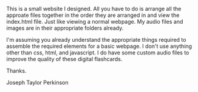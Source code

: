 This is a small website I designed.
All you have to do is arrange all the approate files together in the order they are arranged in
and view the index.html file. Just like viewing a normal webpage. My audio files and images are in 
their appropriate folders already.

I'm assuming you already understand the appropriate things required to assemble the required
elements for a basic webpage. I don't use anything other than css, html, and javascript. I do have
some custom audio files to improve the quality of these digital flashcards.

Thanks.

Joseph Taylor Perkinson